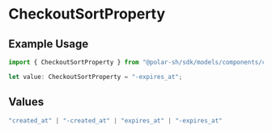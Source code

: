 # CheckoutSortProperty

## Example Usage

```typescript
import { CheckoutSortProperty } from "@polar-sh/sdk/models/components/checkoutsortproperty.js";

let value: CheckoutSortProperty = "-expires_at";
```

## Values

```typescript
"created_at" | "-created_at" | "expires_at" | "-expires_at"
```